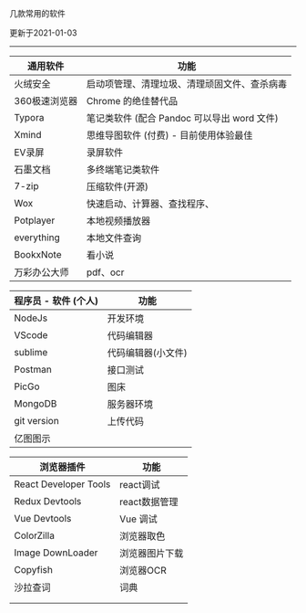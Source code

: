 几款常用的软件

更新于2021-01-03

---

| 通用软件      | 功能                                         |
| ------------- | -------------------------------------------- |
| 火绒安全      | 启动项管理、清理垃圾、清理顽固文件、查杀病毒 |
| 360极速浏览器 | Chrome 的绝佳替代品                          |
| Typora        | 笔记类软件 (配合 Pandoc 可以导出 word 文件)  |
| Xmind         | 思维导图软件 (付费) - 目前使用体验最佳       |
| EV录屏        | 录屏软件                                     |
| 石墨文档      | 多终端笔记类软件                             |
| 7-zip         | 压缩软件(开源)                               |
| Wox           | 快速启动、计算器、查找程序、                 |
| Potplayer     | 本地视频播放器                               |
| everything    | 本地文件查询                                 |
| BookxNote     | 看小说                                       |
| 万彩办公大师  | pdf、ocr                                     |

| 程序员 - 软件 (个人) | 功能               |
| -------------------- | ------------------ |
| NodeJs               | 开发环境           |
| VScode               | 代码编辑器         |
| sublime              | 代码编辑器(小文件) |
| Postman              | 接口测试           |
| PicGo                | 图床               |
| MongoDB              | 服务器环境         |
| git version          | 上传代码           |
| 亿图图示             |                    |

| 浏览器插件            | 功能           |
| --------------------- | -------------- |
| React Developer Tools | react调试      |
| Redux Devtools        | react数据管理  |
| Vue Devtools          | Vue 调试       |
| ColorZilla            | 浏览器取色     |
| Image DownLoader      | 浏览器图片下载 |
| Copyfish              | 浏览器OCR      |
| 沙拉查词              | 词典           |
|                       |                |
|                       |                |

